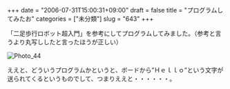 +++
date = "2006-07-31T15:00:31+09:00"
draft = false
title = "プログラムしてみたお"
categories = ["未分類"]
slug = "643"
+++

<p>「二足歩行ロボット超入門」を参考にしてプログラムしてみました。（参考と言うより丸写ししたと言ったほうが正しい）</p>

<p><a onclick="window.open(this.href, '_blank', 'width=800,height=640,scrollbars=no,resizable=no,toolbar=no,directories=no,location=no,menubar=no,status=no,left=0,top=0'); return false" href="/images/robolog/photos/uncategorized/photo.GIF"></a><a href="/images/robolog/photos/uncategorized/photo_28.JPG"></a><a href="/images/robolog/photos/uncategorized/photo_29.JPG"></a><a href="/images/robolog/photos/uncategorized/photo_43.JPG"></a><img title="Photo_44" alt="Photo_44" src="/images/robolog/photos/uncategorized/photo_44.JPG" border="0" />  </p>

<p>ええと、どういうプログラムかというと、ボードから”Ｈｅｌｌｏ”という文字が送られてくるというものでして、つまりええと・・・・・・。</p>

<p></p>

